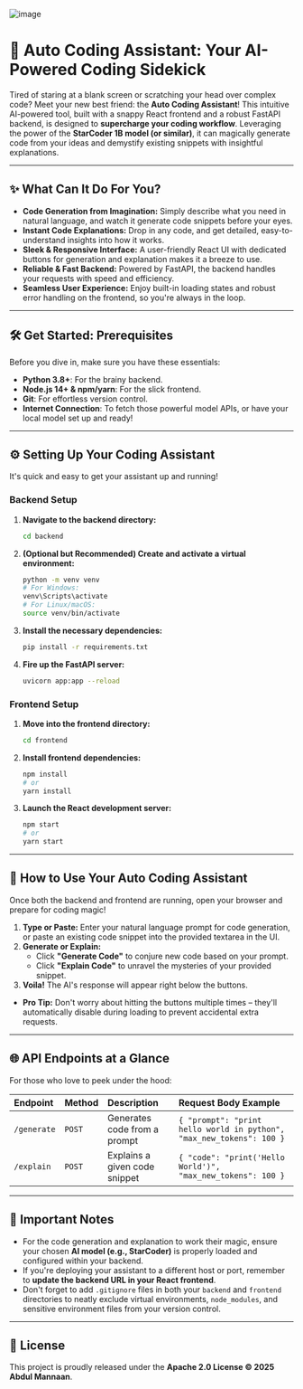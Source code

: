 
![image]([https://example.com/your-image.png](https://github.com/abdulmannaan502/Auto-Coding-Assistant/blob/main/Images/1.png))

# 🚀 Auto Coding Assistant: Your AI-Powered Coding Sidekick

Tired of staring at a blank screen or scratching your head over complex code? Meet your new best friend: the **Auto Coding Assistant**! This intuitive AI-powered tool, built with a snappy React frontend and a robust FastAPI backend, is designed to **supercharge your coding workflow**. Leveraging the power of the **StarCoder 1B model (or similar)**, it can magically generate code from your ideas and demystify existing snippets with insightful explanations.

---

## ✨ What Can It Do For You?

* **Code Generation from Imagination:** Simply describe what you need in natural language, and watch it generate code snippets before your eyes.
* **Instant Code Explanations:** Drop in any code, and get detailed, easy-to-understand insights into how it works.
* **Sleek & Responsive Interface:** A user-friendly React UI with dedicated buttons for generation and explanation makes it a breeze to use.
* **Reliable & Fast Backend:** Powered by FastAPI, the backend handles your requests with speed and efficiency.
* **Seamless User Experience:** Enjoy built-in loading states and robust error handling on the frontend, so you're always in the loop.

---

## 🛠️ Get Started: Prerequisites

Before you dive in, make sure you have these essentials:

* **Python 3.8+**: For the brainy backend.
* **Node.js 14+ & npm/yarn**: For the slick frontend.
* **Git**: For effortless version control.
* **Internet Connection**: To fetch those powerful model APIs, or have your local model set up and ready!

---

## ⚙️ Setting Up Your Coding Assistant

It's quick and easy to get your assistant up and running!

### Backend Setup

1.  **Navigate to the backend directory:**
    ```bash
    cd backend
    ```
2.  **(Optional but Recommended) Create and activate a virtual environment:**
    ```bash
    python -m venv venv
    # For Windows:
    venv\Scripts\activate
    # For Linux/macOS:
    source venv/bin/activate
    ```
3.  **Install the necessary dependencies:**
    ```bash
    pip install -r requirements.txt
    ```
4.  **Fire up the FastAPI server:**
    ```bash
    uvicorn app:app --reload
    ```

### Frontend Setup

1.  **Move into the frontend directory:**
    ```bash
    cd frontend
    ```
2.  **Install frontend dependencies:**
    ```bash
    npm install
    # or
    yarn install
    ```
3.  **Launch the React development server:**
    ```bash
    npm start
    # or
    yarn start
    ```

---

## 🚀 How to Use Your Auto Coding Assistant

Once both the backend and frontend are running, open your browser and prepare for coding magic!

1.  **Type or Paste:** Enter your natural language prompt for code generation, or paste an existing code snippet into the provided textarea in the UI.
2.  **Generate or Explain:**
    * Click **"Generate Code"** to conjure new code based on your prompt.
    * Click **"Explain Code"** to unravel the mysteries of your provided snippet.
3.  **Voila!** The AI's response will appear right below the buttons.

* **Pro Tip:** Don't worry about hitting the buttons multiple times – they'll automatically disable during loading to prevent accidental extra requests.

---

## 🌐 API Endpoints at a Glance

For those who love to peek under the hood:

| Endpoint    | Method | Description                         | Request Body Example                                     |
| :---------- | :----- | :---------------------------------- | :------------------------------------------------------- |
| `/generate` | `POST` | Generates code from a prompt        | `{ "prompt": "print hello world in python", "max_new_tokens": 100 }` |
| `/explain`  | `POST` | Explains a given code snippet       | `{ "code": "print('Hello World')", "max_new_tokens": 100 }` |

---

## 📝 Important Notes

* For the code generation and explanation to work their magic, ensure your chosen **AI model (e.g., StarCoder)** is properly loaded and configured within your backend.
* If you're deploying your assistant to a different host or port, remember to **update the backend URL in your React frontend**.
* Don't forget to add `.gitignore` files in both your `backend` and `frontend` directories to neatly exclude virtual environments, `node_modules`, and sensitive environment files from your version control.

---

## 📜 License

This project is proudly released under the **Apache 2.0 License © 2025 Abdul Mannaan**.

